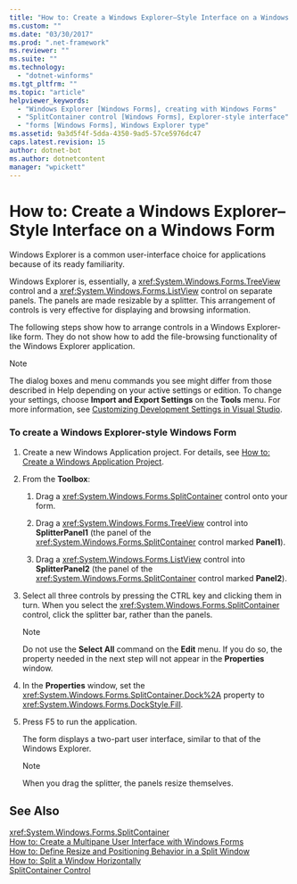 ```yaml
---
title: "How to: Create a Windows Explorer–Style Interface on a Windows Form"
ms.custom: ""
ms.date: "03/30/2017"
ms.prod: ".net-framework"
ms.reviewer: ""
ms.suite: ""
ms.technology: 
  - "dotnet-winforms"
ms.tgt_pltfrm: ""
ms.topic: "article"
helpviewer_keywords: 
  - "Windows Explorer [Windows Forms], creating with Windows Forms"
  - "SplitContainer control [Windows Forms], Explorer-style interface"
  - "forms [Windows Forms], Windows Explorer type"
ms.assetid: 9a3d5f4f-5dda-4350-9ad5-57ce5976dc47
caps.latest.revision: 15
author: dotnet-bot
ms.author: dotnetcontent
manager: "wpickett"
---
```

# How to: Create a Windows Explorer–Style Interface on a Windows Form
Windows Explorer is a common user-interface choice for applications because of its ready familiarity.  
  
 Windows Explorer is, essentially, a <xref:System.Windows.Forms.TreeView> control and a <xref:System.Windows.Forms.ListView> control on separate panels. The panels are made resizable by a splitter. This arrangement of controls is very effective for displaying and browsing information.  
  
 The following steps show how to arrange controls in a Windows Explorer-like form. They do not show how to add the file-browsing functionality of the Windows Explorer application.  
  
> [!NOTE]
>  The dialog boxes and menu commands you see might differ from those described in Help depending on your active settings or edition. To change your settings, choose **Import and Export Settings** on the **Tools** menu. For more information, see [Customizing Development Settings in Visual Studio](http://msdn.microsoft.com/en-us/22c4debb-4e31-47a8-8f19-16f328d7dcd3).  
  
### To create a Windows Explorer-style Windows Form  
  
1.  Create a new Windows Application project. For details, see [How to: Create a Windows Application Project](http://msdn.microsoft.com/en-us/b2f93fed-c635-4705-8d0e-cf079a264efa).  
  
2.  From the **Toolbox**:  
  
    1.  Drag a <xref:System.Windows.Forms.SplitContainer> control onto your form.  
  
    2.  Drag a <xref:System.Windows.Forms.TreeView> control into **SplitterPanel1** (the panel of the <xref:System.Windows.Forms.SplitContainer> control marked **Panel1**).  
  
    3.  Drag a <xref:System.Windows.Forms.ListView> control into **SplitterPanel2** (the panel of the <xref:System.Windows.Forms.SplitContainer> control marked **Panel2**).  
  
3.  Select all three controls by pressing the CTRL key and clicking them in turn. When you select the <xref:System.Windows.Forms.SplitContainer> control, click the splitter bar, rather than the panels.  
  
    > [!NOTE]
    >  Do not use the **Select All** command on the **Edit** menu. If you do so, the property needed in the next step will not appear in the **Properties** window.  
  
4.  In the **Properties** window, set the <xref:System.Windows.Forms.SplitContainer.Dock%2A> property to <xref:System.Windows.Forms.DockStyle.Fill>.  
  
5.  Press F5 to run the application.  
  
     The form displays a two-part user interface, similar to that of the Windows Explorer.  
  
    > [!NOTE]
    >  When you drag the splitter, the panels resize themselves.  
  
## See Also  
 <xref:System.Windows.Forms.SplitContainer>  
 [How to: Create a Multipane User Interface with Windows Forms](../../../../docs/framework/winforms/controls/how-to-create-a-multipane-user-interface-with-windows-forms.md)  
 [How to: Define Resize and Positioning Behavior in a Split Window](../../../../docs/framework/winforms/controls/how-to-define-resize-and-positioning-behavior-in-a-split-window.md)  
 [How to: Split a Window Horizontally](../../../../docs/framework/winforms/controls/how-to-split-a-window-horizontally.md)  
 [SplitContainer Control](../../../../docs/framework/winforms/controls/splitcontainer-control-windows-forms.md)
